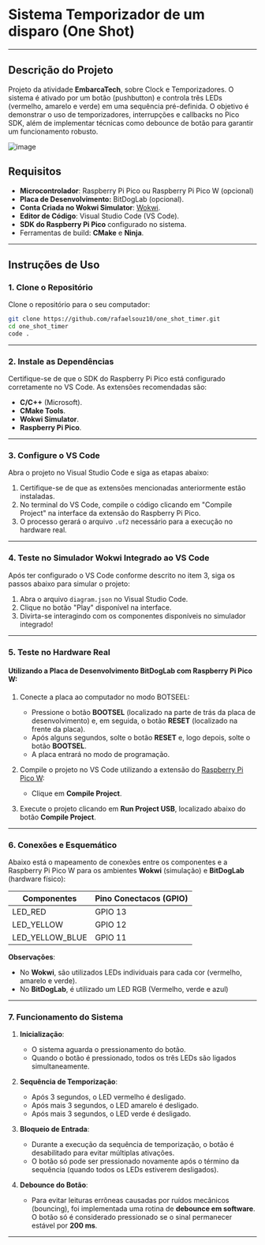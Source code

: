 # Sistema Temporizador de um disparo (One Shot)

---

## Descrição do Projeto

Projeto da atividade **EmbarcaTech**, sobre Clock e Temporizadores. O sistema é ativado por um botão (pushbutton) e controla três LEDs (vermelho, amarelo e verde) em uma sequência pré-definida. O objetivo é demonstrar o uso de temporizadores, interrupções e callbacks no Pico SDK, além de implementar técnicas como debounce de botão para garantir um funcionamento robusto.

![image](https://github.com/user-attachments/assets/bd97eb56-e387-461a-94cb-81b6e9e342e5)


## Requisitos

- **Microcontrolador**: Raspberry Pi Pico ou Raspberry Pi Pico W (opcional)
- **Placa de Desenvolvimento:** BitDogLab (opcional).
- **Conta Criada no Wokwi Simulator**: [Wokwi](https://wokwi.com/).
- **Editor de Código**: Visual Studio Code (VS Code).
- **SDK do Raspberry Pi Pico** configurado no sistema.
- Ferramentas de build: **CMake** e **Ninja**.

---

## Instruções de Uso

### 1. Clone o Repositório

Clone o repositório para o seu computador:
```bash
git clone https://github.com/rafaelsouz10/one_shot_timer.git
cd one_shot_timer
code .
```
---

### 2. Instale as Dependências

Certifique-se de que o SDK do Raspberry Pi Pico está configurado corretamente no VS Code. As extensões recomendadas são:

- **C/C++** (Microsoft).
- **CMake Tools**.
- **Wokwi Simulator**.
- **Raspberry Pi Pico**.

---

### 3. Configure o VS Code

Abra o projeto no Visual Studio Code e siga as etapas abaixo:

1. Certifique-se de que as extensões mencionadas anteriormente estão instaladas.
2. No terminal do VS Code, compile o código clicando em "Compile Project" na interface da extensão do Raspberry Pi Pico.
3. O processo gerará o arquivo `.uf2` necessário para a execução no hardware real.

---

### 4. Teste no Simulador Wokwi Integrado ao VS Code

Após ter configurado o VS Code conforme descrito no item 3, siga os passos abaixo para simular o projeto:

1. Abra o arquivo `diagram.json` no Visual Studio Code.
2. Clique no botão "Play" disponível na interface.
3. Divirta-se interagindo com os componentes disponíveis no simulador integrado!

---

### 5. Teste no Hardware Real

#### Utilizando a Placa de Desenvolvimento BitDogLab com Raspberry Pi Pico W:

1. Conecte a placa ao computador no modo BOTSEEL:
   - Pressione o botão **BOOTSEL** (localizado na parte de trás da placa de desenvolvimento) e, em seguida, o botão **RESET** (localizado na frente da placa).
   - Após alguns segundos, solte o botão **RESET** e, logo depois, solte o botão **BOOTSEL**.
   - A placa entrará no modo de programação.

2. Compile o projeto no VS Code utilizando a extensão do [Raspberry Pi Pico W](https://marketplace.visualstudio.com/items?itemName=raspberry-pi.raspberry-pi-pico):
   - Clique em **Compile Project**.

3. Execute o projeto clicando em **Run Project USB**, localizado abaixo do botão **Compile Project**.

---

### 6. Conexões e Esquemático

Abaixo está o mapeamento de conexões entre os componentes e a Raspberry Pi Pico W para os ambientes **Wokwi** (simulação) e **BitDogLab** (hardware físico):

   |  **Componentes** |   **Pino Conectacos (GPIO)**    |
   |------------------|---------------------------------|
   | LED_RED          | GPIO 13                         |
   | LED_YELLOW       | GPIO 12                         |
   | LED_YELLOW_BLUE  | GPIO 11                         |

**Observações**:

- No **Wokwi**, são utilizados LEDs individuais para cada cor (vermelho, amarelo e verde).
- No **BitDogLab**, é utilizado um LED RGB (Vermelho, verde e azul)

---

### 7. Funcionamento do Sistema

1. **Inicialização**:
   - O sistema aguarda o pressionamento do botão.
   - Quando o botão é pressionado, todos os três LEDs são ligados simultaneamente.

2. **Sequência de Temporização**:
   - Após 3 segundos, o LED vermelho é desligado.
   - Após mais 3 segundos, o LED amarelo é desligado.
   - Após mais 3 segundos, o LED verde é desligado.

3. **Bloqueio de Entrada**:
   - Durante a execução da sequência de temporização, o botão é desabilitado para evitar múltiplas ativações.
   - O botão só pode ser pressionado novamente após o término da sequência (quando todos os LEDs estiverem desligados).

4. **Debounce do Botão**:
   - Para evitar leituras errôneas causadas por ruídos mecânicos (bouncing), foi implementada uma rotina de **debounce em software**. O botão só é considerado pressionado se o sinal permanecer estável por **200 ms**.

---
